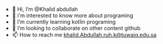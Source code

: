 - 👋 Hi, I’m @Khalid abdullah
- 👀 i'm interested to know more about programing
- 🌱 I’m currently learning kotlin programing
- 💞️ I’m looking to collaborate on other content github
- 📫 How to reach me 
khalid.Abdullah.ruh.k@tuwaiq.edu.sa

<!---
khalid1418/khalid1418 is a ✨ special ✨ repository because its `README.md` (this file) appears on your GitHub profile.
You can click the Preview link to take a look at your changes.
--->
